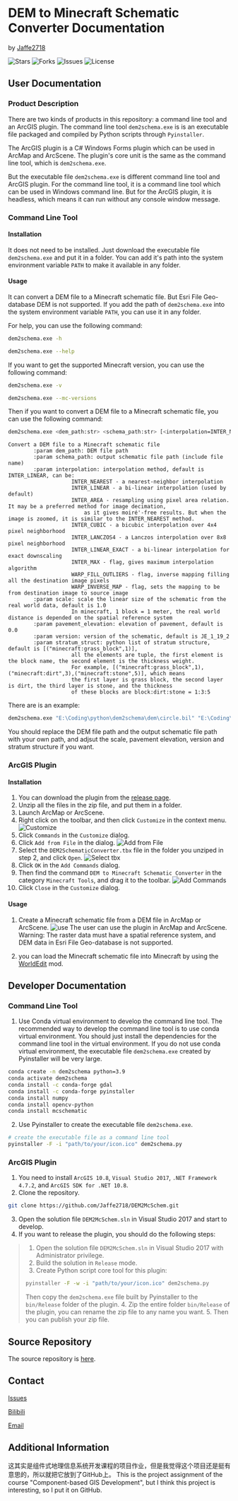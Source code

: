 # DEM to Minecraft Schematic Converter Documentation

by [Jaffe2718](https://github.com/Jaffe2718)

![Stars](https://img.shields.io/github/stars/Jaffe2718/DEM2McSchem?style=flat-square)
![Forks](https://img.shields.io/github/forks/Jaffe2718/DEM2McSchem?style=flat-square)
![Issues](https://img.shields.io/github/issues/Jaffe2718/DEM2McSchem?style=flat-square)
![License](https://img.shields.io/github/license/Jaffe2718/DEM2McSchem?style=flat-square)

## User Documentation

### Product Description
There are two kinds of products in this repository:
a command line tool and an ArcGIS plugin. 
The command line tool `dem2schema.exe` is is an executable file packaged and compiled by Python scripts through `Pyinstaller`.

The ArcGIS plugin is a C# Windows Forms plugin which can be used in ArcMap and ArcScene.
The plugin's core unit is the same as the command line tool, which is `dem2schema.exe`.

But the executable file `dem2schema.exe` is different command line tool and ArcGIS plugin.
For the command line tool, it is a command line tool which can be used in Windows command line.
But for the ArcGIS plugin, it is headless, which means it can run without any console window message.

### Command Line Tool

#### Installation
It does not need to be installed. Just download the executable file `dem2schema.exe` and put it in a folder.
You can add it's path into the system environment variable `PATH` to make it available in any folder.

#### Usage
It can convert a DEM file to a Minecraft schematic file. But Esri File Geo-database DEM is not supported.
If you add the path of `dem2schema.exe` into the system environment variable `PATH`, you can use it in any folder.

For help, you can use the following command:
```bash
dem2schema.exe -h
```

```bash
dem2schema.exe --help
```

If you want to get the supported Minecraft version, you can use the following command:
```bash
dem2schema.exe -v
```

```bash
dem2schema.exe --mc-versions
```

Then if you want to convert a DEM file to a Minecraft schematic file, you can use the following command:
```bash
dem2schema.exe <dem_path:str> <schema_path:str> [<interpolation=INTER_NEAREST>] [<scale=1.0>] [<pavement_elevation=0.0>] [<version=JE_1_19_2>] [<stratum_struct=[("minecraft:grass_block",1)]>]
```
```plaintext
Convert a DEM file to a Minecraft schematic file
        :param dem_path: DEM file path
        :param schema_path: output schematic file path (include file name)
        :param interpolation: interpolation method, default is INTER_LINEAR, can be:
                    INTER_NEAREST - a nearest-neighbor interpolation
                    INTER_LINEAR - a bi-linear interpolation (used by default)
                    INTER_AREA - resampling using pixel area relation. It may be a preferred method for image decimation,
                        as it gives moiré'-free results. But when the image is zoomed, it is similar to the INTER_NEAREST method.
                    INTER_CUBIC - a bicubic interpolation over 4x4 pixel neighborhood
                    INTER_LANCZOS4 - a Lanczos interpolation over 8x8 pixel neighborhood
                    INTER_LINEAR_EXACT - a bi-linear interpolation for exact downscaling
                    INTER_MAX - flag, gives maximum interpolation algorithm
                    WARP_FILL_OUTLIERS - flag, inverse mapping filling all the destination image pixels
                    WARP_INVERSE_MAP - flag, sets the mapping to be from destination image to source image
        :param scale: scale the linear size of the schematic from the real world data, default is 1.0
                    In minecraft, 1 block = 1 meter, the real world distance is depended on the spatial reference system
        :param pavement_elevation: elevation of pavement, default is 0.0
        :param version: version of the schematic, default is JE_1_19_2
        :param stratum_struct: python list of stratum structure, default is [("minecraft:grass_block",1)],
                    all the elements are tuple, the first element is the block name, the second element is the thickness weight.
                    For example, [("minecraft:grass_block",1),("minecraft:dirt",3),("minecraft:stone",5)], which means
                    the first layer is grass block, the second layer is dirt, the third layer is stone, and the thickness
                    of these blocks are block:dirt:stone = 1:3:5
```
There are is an example:
```bash
dem2schema.exe "E:\Coding\python\dem2schema\dem\circle.bil" "E:\Coding\python\dem2schema\schem\YueluMountain2.schem" INTER_LINEAR 0.1 0.0 JE_1_19_2 "[('minecraft:grass_block', 1), ('minecraft:dirt', 3), ('minecraft:stone', 6)]"
```
You should replace the DEM file path and the output schematic file path with your own path, and adjsut the scale, pavement elevation, version and stratum structure if you want.

### ArcGIS Plugin

#### Installation
1. You can download the plugin from the [release page]().
2. Unzip all the files in the zip file, and put them in a folder.
3. Launch ArcMap or ArcScene.
4. Right click on the toolbar, and then click `Customize` in the context menu.
![Customize](doc/Customize_ctxmenu.png)
5. Click `Commands` in the `Customize` dialog.
6. Click `Add from File` in the dialog.
![Add from File](doc/addCmdDlg.png)
7. Select the `DEM2SchematicConverter.tbx` file in the folder you unziped in step 2, and click `Open`.
![Select tbx](doc/addFromFile.png)
8. Click `OK` in the `Add Commands` dialog.
9. Then find the command `DEM to Minecraft Schematic Converter` in the category `Minecraft Tools`,
and drag it to the toolbar.
![Add Commands](doc/addTool.png)
10. Click `Close` in the `Customize` dialog.

#### Usage

1. Create a Minecraft schematic file from a DEM file in ArcMap or ArcScene.
![use](doc/use.png)
The user can use the plugin in ArcMap and ArcScene.
Warning: The raster data must have a spatial reference system,
and DEM data in Esri File Geo-database is not supported.

2. you can load the Minecraft schematic file into Minecraft by using the [WorldEdit](https://www.curseforge.com/minecraft/mc-mods/worldedit) mod.

## Developer Documentation

### Command Line Tool

1. Use Conda virtual environment to develop the command line tool.
The recommended way to develop the command line tool is to use conda virtual environment.
You should just install the dependencies for the command line tool in the virtual environment.
If you do not use conda virtual environment, the executable file `dem2schema.exe` created by Pyinstaller will be very large.
```bash
conda create -n dem2schema python=3.9
conda activate dem2schema
conda install -c conda-forge gdal
conda install -c conda-forge pyinstaller
conda install numpy
conda install opencv-python
conda install mcschematic
```

2. Use Pyinstaller to create the executable file `dem2schema.exe`.
```bash
# create the executable file as a command line tool
pyinstaller -F -i "path/to/your/icon.ico" dem2schema.py
```
### ArcGIS Plugin
1. You need to install `ArcGIS 10.8`, `Visual Studio 2017`, `.NET Framework 4.7.2`, and `ArcGIS SDK for .NET 10.8`.
2. Clone the repository.
```bash
git clone https://github.com/Jaffe2718/DEM2McSchem.git
```
3. Open the solution file `DEM2McSchem.sln` in Visual Studio 2017 and start to develop.
4. If you want to release the plugin, you should do the following steps:
> 1. Open the solution file `DEM2McSchem.sln` in Visual Studio 2017 with Administrator privilege.
> 2. Build the solution in `Release` mode.
> 3. Create Python script core tool for this plugin:
> ```bash
> pyinstaller -F -w -i "path/to/your/icon.ico" dem2schema.py
> ```
> Then copy the `dem2schema.exe` file built by Pyinstaller to the `bin/Release` folder of the plugin.
> 4. Zip the entire folder `bin/Release` of the plugin, you can rename the zip file to any name you want.
> 5. Then you can publish your zip file.

## Source Repository
The source repository is [here](https://github.com/Jaffe2718/DEM2McSchem).

## Contact
[Issues](https://github.com/Jaffe2718/DEM2McSchem/issues)

[Bilibili](https://space.bilibili.com/1671742926)

[Email](mailto:202130163019@hunnu.edu.cn)

## Additional Information
这其实是组件式地理信息系统开发课程的项目作业，但是我觉得这个项目还是挺有意思的，所以就把它放到了GitHub上。
This is the project assignment of the course "Component-based GIS Development", but I think this project is interesting, so I put it on GitHub.
